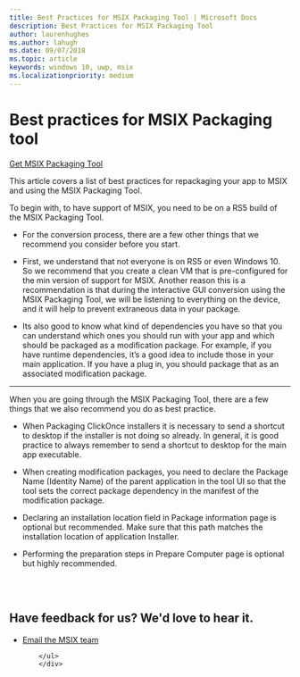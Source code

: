 ```yaml
---
title: Best Practices for MSIX Packaging Tool | Microsoft Docs
description: Best Practices for MSIX Packaging Tool 
author: laurenhughes
ms.author: lahugh
ms.date: 09/07/2018
ms.topic: article
keywords: windows 10, uwp, msix
ms.localizationpriority: medium
---
```


# Best practices for MSIX Packaging tool

<div class="nextstepaction"><p><a class="x-hidden-focus" href="https://www.microsoft.com/store/r/9N5LW3JBCXKF" data-linktype="external">Get MSIX Packaging Tool</a></p></div>

This article covers a list of best practices for repackaging your app to MSIX and using the MSIX Packaging Tool. 

To begin with, to have support of MSIX, you need to be on a RS5 build of the MSIX Packaging Tool.

- For the conversion process, there are a few other things that we recommend you consider before you start. 

- First, we understand that not everyone is on RS5 or even Windows 10. So we recommend that you create a clean VM that is pre-configured for the min version of support for MSIX. Another reason this is a recommendation is that during the interactive GUI conversion using the MSIX Packaging Tool, we will be listening to everything on the device, and it will help to prevent extraneous data in your package. 

- Its also good to know what kind of dependencies you have so that you can understand which ones you should run with your app and which should be packaged as a modification package. For example, if you have runtime dependencies, it’s a good idea to include those in your main application. If you have a plug in, you should package that as an associated modification package. 

---

When you are going through the MSIX Packaging Tool, there are a few things that we also recommend you do as best practice.

- When Packaging ClickOnce installers it is necessary to send a shortcut to desktop if the installer is not doing so already. In general, it is good practice to always remember to send a shortcut to desktop for the main app executable.

- When creating modification packages, you need to declare the Package Name (Identity Name) of the parent application in the tool UI so that the tool sets the correct package dependency in the manifest of the modification package.

- Declaring an installation location field in Package information page is optional but recommended. Make sure that this path matches the installation location of application Installer.

- Performing the preparation steps in Prepare Computer page is optional but highly recommended.



<br>
<br>
<div class="container centered pageFooter">
        <h2>Have feedback for us? We'd love to hear it.</h2>
        <ul class="links">
           <li>
                <a href="mailto:MSIXWebsiteFeedback@service.microsoft.com" data-linktype="external">
                    Email the MSIX team
                </a>
            </li>
           
        </ul>
		</div>

<!--
 <div class="container centered pageFooter">
        <h2>Keep in touch with us</h2>
        <ul class="links">
           <li>
                <a href="https://techcommunity.microsoft.com/t5/MSIX/ct-p/MSIX">
                    MSIX tech community
                </a>
            </li>
            <li>
                <a href="https://github.com/Microsoft/MSIX-PackageSupportFramework/issues">
                    Package Support Framework
                </a>
            </li>
            <li>
                <a href="https://github.com/Microsoft/msix-packaging/issues">
                    MSIX SDK
                </a>
            </li>
            <li>
                <a href="https://twitter.com/#!/search/realtime/%23msix">
                    Twitter
                </a>
            </li>
            
        </ul>
		</div>
-->

